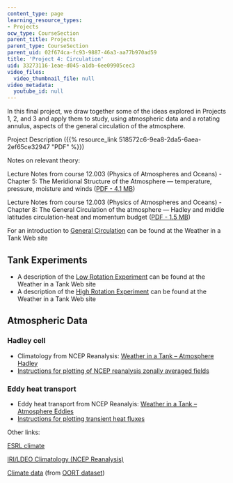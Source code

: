```yaml
---
content_type: page
learning_resource_types:
- Projects
ocw_type: CourseSection
parent_title: Projects
parent_type: CourseSection
parent_uid: 02f674ca-fc93-9887-46a3-aa77b970ad59
title: 'Project 4: Circulation'
uid: 33273116-1eae-d045-a1db-6ee09905cec3
video_files:
  video_thumbnail_file: null
video_metadata:
  youtube_id: null
---
```


In this final project, we draw together some of the ideas explored in Projects 1, 2, and 3 and apply them to study, using atmospheric data and a rotating annulus, aspects of the general circulation of the atmosphere.

Project Description ({{% resource_link 518572c6-9ea8-2da5-6aea-2ef65ce32947 "PDF" %}})

Notes on relevant theory:

Lecture Notes from course 12.003 (Physics of Atmospheres and Oceans) - Chapter 5: The Meridional Structure of the Atmosphere — temperature, pressure, moisture and winds ([PDF - 4.1 MB](http://weatherclimatelab.mit.edu/wp-content/uploads/2017/07/chap5.pdf))

Lecture Notes from course 12.003 (Physics of Atmospheres and Oceans) - Chapter 8: The General Circulation of the atmosphere — Hadley and middle latitudes circulation-heat and momentum budget ([PDF - 1.5 MB](http://weathertank.mit.edu/wp-content/uploads/2017/04/chap8.pdf))

For an introduction to [General Circulation](http://weathertank.mit.edu/links/projects/general-circulation-an-introduction/general-circulation-tank-hadley) can be found at the Weather in a Tank Web site

Tank Experiments
----------------

*   A description of the [Low Rotation Experiment](http://paoc.mit.edu/labguide/circ_hadley.html) can be found at the Weather in a Tank Web site
*   A description of the [High Rotation Experiment](http://paoc.mit.edu/labguide/circ_exp_fast.html) can be found at the Weather in a Tank Web site

Atmospheric Data
----------------

### Hadley cell

*   Climatology from NCEP Reanalysis: [Weather in a Tank – Atmosphere Hadley](http://paoc.mit.edu/labguide/circ_hadley.html)
*   [Instructions for plotting of NCEP reanalysis zonally averaged fields](http://weatherclimatelab.mit.edu/instructions-for-plotting-of-ncep-reanalysis-zonally-averaged-fields)

### Eddy heat transport

*   Eddy heat transport from NCEP Reanalyis: [Weather in a Tank – Atmosphere Eddies](http://paoc.mit.edu/labguide/circ_hadley.html)
*   [Instructions for plotting transient heat fluxes](http://weatherclimatelab.mit.edu/instructions-for-plotting-transient-heat-fluxes-from-ncepncar-reanalysis)

Other links:

[ESRL climate](https://www.esrl.noaa.gov/psd/data/usclimdivs/)

[IRI/LDEO Climatology (NCEP Reanalysis)](http://ingrid.ldeo.columbia.edu/)

[Climate data](http://weatherclimatelab.mit.edu/climate-data-zonal-means) (from [OORT dataset](http://iridl.ldeo.columbia.edu/SOURCES/.OORT/.dataset_documentation.html))